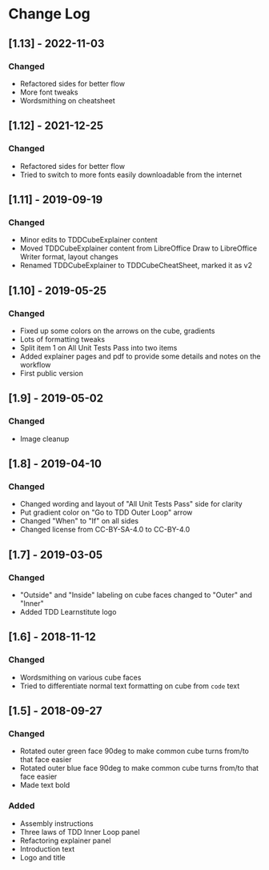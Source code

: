 # Change Log

## [1.13] - 2022-11-03
### Changed
- Refactored sides for better flow
- More font tweaks
- Wordsmithing on cheatsheet

## [1.12] - 2021-12-25
### Changed
- Refactored sides for better flow
- Tried to switch to more fonts easily downloadable from the internet

## [1.11] - 2019-09-19
### Changed
- Minor edits to TDDCubeExplainer content
- Moved TDDCubeExplainer content from LibreOffice Draw to LibreOffice Writer format, layout changes
- Renamed TDDCubeExplainer to TDDCubeCheatSheet, marked it as v2

## [1.10] - 2019-05-25
### Changed
- Fixed up some colors on the arrows on the cube, gradients
- Lots of formatting tweaks
- Split item 1 on All Unit Tests Pass into two items
- Added explainer pages and pdf to provide some details and notes on the workflow
- First public version

## [1.9] - 2019-05-02
### Changed
- Image cleanup

## [1.8] - 2019-04-10
### Changed
- Changed wording and layout of "All Unit Tests Pass" side for clarity
- Put gradient color on "Go to TDD Outer Loop" arrow
- Changed "When" to "If" on all sides 
- Changed license from CC-BY-SA-4.0 to CC-BY-4.0

## [1.7] - 2019-03-05
### Changed
- "Outside" and "Inside" labeling on cube faces changed to "Outer" and "Inner"
- Added TDD Learnstitute logo

## [1.6] - 2018-11-12
### Changed
- Wordsmithing on various cube faces
- Tried to differentiate normal text formatting on cube from `code` text

## [1.5] - 2018-09-27
### Changed
- Rotated outer green face 90deg to make common cube turns from/to that face easier
- Rotated outer blue face 90deg to make common cube turns from/to that face easier
- Made text bold
### Added
- Assembly instructions
- Three laws of TDD Inner Loop panel
- Refactoring explainer panel
- Introduction text
- Logo and title

